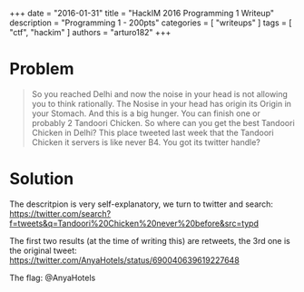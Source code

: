 +++
date        = "2016-01-31"
title       = "HackIM 2016 Programming 1 Writeup"
description = "Programming 1 - 200pts"
categories  = [ "writeups" ]
tags        = [ "ctf", "hackim" ]
authors     = "arturo182"
+++

# Problem
> So you reached Delhi and now the noise in your head is not allowing you to think rationally. The Nosise in your head has origin its Origin in your Stomach. And this is a big hunger. You can finish one or probably 2 Tandoori Chicken. So where can you get the best Tandoori Chicken in Delhi? This place tweeted last week that the Tandoori Chicken it servers is like never B4. You got its twitter handle?

# Solution

The descritpion is very self-explanatory, we turn to twitter and search:  
https://twitter.com/search?f=tweets&q=Tandoori%20Chicken%20never%20before&src=typd

The first two results (at the time of writing this) are retweets, the 3rd one is the original tweet:  
https://twitter.com/AnyaHotels/status/690040639619227648

The flag: @AnyaHotels

